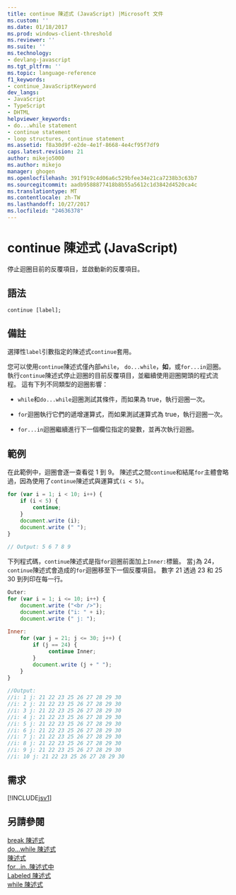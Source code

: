 ```yaml
---
title: continue 陳述式 (JavaScript) |Microsoft 文件
ms.custom: ''
ms.date: 01/18/2017
ms.prod: windows-client-threshold
ms.reviewer: ''
ms.suite: ''
ms.technology:
- devlang-javascript
ms.tgt_pltfrm: ''
ms.topic: language-reference
f1_keywords:
- continue_JavaScriptKeyword
dev_langs:
- JavaScript
- TypeScript
- DHTML
helpviewer_keywords:
- do...while statement
- continue statement
- loop structures, continue statement
ms.assetid: f8a30d9f-e2de-4e1f-8668-4e4cf95f7df9
caps.latest.revision: 21
author: mikejo5000
ms.author: mikejo
manager: ghogen
ms.openlocfilehash: 391f919c4d06a6c529bfee34e21ca7238b3c63b7
ms.sourcegitcommit: aadb9588877418b8b55a5612c1d3842d4520ca4c
ms.translationtype: MT
ms.contentlocale: zh-TW
ms.lasthandoff: 10/27/2017
ms.locfileid: "24636378"
---
```

# <a name="continue-statement-javascript"></a>continue 陳述式 (JavaScript)
停止迴圈目前的反覆項目，並啟動新的反覆項目。  
  
## <a name="syntax"></a>語法  
  
```  
continue [label];  
```  
  
## <a name="remarks"></a>備註  
 選擇性`label`引數指定的陳述式`continue`套用。  
  
 您可以使用`continue`陳述式僅內部`while`， `do...while`，**如**，或`for...in`迴圈。 執行`continue`陳述式停止迴圈的目前反覆項目，並繼續使用迴圈開頭的程式流程。 這有下列不同類型的迴圈影響：  
  
-   `while`和`do...while`迴圈測試其條件，而如果為 true，執行迴圈一次。  
  
-   `for`迴圈執行它們的遞增運算式，而如果測試運算式為 true，執行迴圈一次。  
  
-   `for...in`迴圈繼續進行下一個欄位指定的變數，並再次執行迴圈。  
  
## <a name="examples"></a>範例  
 在此範例中，迴圈會逐一查看從 1 到 9。 陳述式之間`continue`和結尾`for`主體會略過，因為使用了`continue`陳述式與運算式`(i < 5)`。  
  
```JavaScript  
for (var i = 1; i < 10; i++) {  
    if (i < 5) {  
        continue;  
    }  
    document.write (i);  
    document.write (" ");  
}  
  
// Output: 5 6 7 8 9  
```  
  
 下列程式碼，`continue`陳述式是指`for`迴圈前面加上`Inner:`標籤。 當`j`為 24，`continue`陳述式會造成的`for`迴圈移至下一個反覆項目。 數字 21 透過 23 和 25 30 到列印在每一行。  
  
```JavaScript  
Outer:  
for (var i = 1; i <= 10; i++) {  
    document.write ("<br />");  
    document.write ("i: " + i);  
    document.write (" j: ");  
  
Inner:  
    for (var j = 21; j <= 30; j++) {  
        if (j == 24) {  
             continue Inner;  
        }  
        document.write (j + " ");  
    }  
}  
  
//Output:  
//i: 1 j: 21 22 23 25 26 27 28 29 30   
//i: 2 j: 21 22 23 25 26 27 28 29 30   
//i: 3 j: 21 22 23 25 26 27 28 29 30   
//i: 4 j: 21 22 23 25 26 27 28 29 30   
//i: 5 j: 21 22 23 25 26 27 28 29 30   
//i: 6 j: 21 22 23 25 26 27 28 29 30   
//i: 7 j: 21 22 23 25 26 27 28 29 30   
//i: 8 j: 21 22 23 25 26 27 28 29 30   
//i: 9 j: 21 22 23 25 26 27 28 29 30   
//i: 10 j: 21 22 23 25 26 27 28 29 30  
```  
  
## <a name="requirements"></a>需求  
 [!INCLUDE[jsv1](../../javascript/misc/includes/jsv1-md.md)]  
  
## <a name="see-also"></a>另請參閱  
 [break 陳述式](../../javascript/reference/break-statement-javascript.md)   
 [do...while 陳述式](../../javascript/reference/do-dot-dot-dot-while-statement-javascript.md)   
 [陳述式](../../javascript/reference/for-statement-javascript.md)   
 [for...in..陳述式中](../../javascript/reference/for-dot-dot-dot-in-statement-javascript.md)   
 [Labeled 陳述式](../../javascript/reference/labeled-statement-javascript.md)   
 [while 陳述式](../../javascript/reference/while-statement-javascript.md)